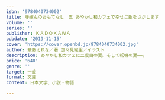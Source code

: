 ```yaml
---
isbn: '9784040734002'
title: 寺嫁んのおもてなし　五 あやかし和カフェで幸せご飯をさがします
volume: ''
series: ''
publisher: ＫＡＤＯＫＡＷＡ
pubdate: '2019-11-15'
cover: 'https://cover.openbd.jp/9784040734002.jpg'
author: 華藤えれな／著 加々見絵里／イラスト
description: あやかし和カフェに二度目の夏。そして転機の夏――。
price: '640'
genre: ''
target: 一般
format: 文庫
content: 日本文学、小説・物語

---
```

